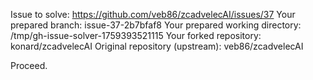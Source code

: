 Issue to solve: https://github.com/veb86/zcadvelecAI/issues/37
Your prepared branch: issue-37-2b7bfaf8
Your prepared working directory: /tmp/gh-issue-solver-1759393521115
Your forked repository: konard/zcadvelecAI
Original repository (upstream): veb86/zcadvelecAI

Proceed.